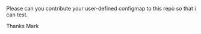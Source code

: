 Please can you contribute your user-defined configmap to this repo so that i can test. 

Thanks Mark